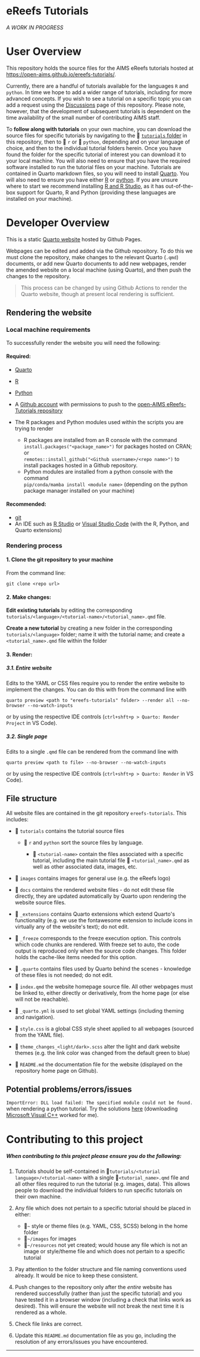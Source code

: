 # eReefs Tutorials

*A WORK IN PROGRESS*


# User Overview

This repository holds the source files for the AIMS eReefs tutorials hosted at https://open-aims.github.io/ereefs-tutorials/.

Currently, there are a handful of tutorials available for the languages `R` and `python`. In time we hope to add a wider range of tutorials, including for more advanced concepts. If you wish to see a tutorial on a specific topic you can add a request using the [Discussions](https://github.com/open-AIMS/ereefs-tutorials/discussions) page of this repository. Please note, however, that the development of subsequent tutorials is dependent on the time availability of the small number of contributing AIMS staff.

To **follow along with tutorials** on your own machine, you can download the source files for specific tutorials by navigating to the :file_folder: [`tutorials` folder](https://github.com/open-AIMS/ereefs-tutorials/tree/main/tutorials) in this repository, then to :file_folder: `r` or :file_folder: `python`, depending and on your language of choice, and then to the individual tutorial folders herein. Once you have found the folder for the specific tutorial of interest you can download it to your local machine. You will also need to ensure that you have the required software installed to run the tutorial files on your machine. Tutorials are contained in Quarto markdown files, so you will need to install [Quarto](https://quarto.org/). You will also need to ensure you have either [R](https://www.r-project.org/) or [python](https://wiki.python.org/moin/BeginnersGuide/Download). If you are unsure where to start we recommend installing [R and R Studio](https://posit.co/download/rstudio-desktop/), as it has out-of-the-box support for Quarto, R and Python (providing these languages are installed on your machine). 


# Developer Overview

This is a static [Quarto website](https://quarto.org/docs/websites) hosted by Github Pages. 

Webpages can be edited and added via the Github repository. To do this we must clone the repository, make changes to the relevant Quarto (`.qmd`) documents, or add new Quarto documents to add new webpages, render the amended website on a local machine (using Quarto), and then push the changes to the repository.

> This process can be changed by using Github Actions to render the Quarto website, though at present local rendering is sufficient. 

## Rendering the website

### Local machine requirements

To successfully render the website you will need the following:

#### Required:

* [Quarto](https://quarto.org/docs/get-started)
* [R](https://www.r-project.org/)
* [Python](https://wiki.python.org/moin/BeginnersGuide/Download)
* A [Github account](https://github.com/join) with permissions to push to the [open-AIMS eReefs-Tutorials repository](https://github.com/open-AIMS/eReefs-Tutorials)
* The R packages and Python modules used within the scripts you are trying to render

  * R packages are installed from an R console with the command <br>`install.packages("<package_name>")` for packages hosted on CRAN; or <br>`remotes::install_github("<Github username>/<repo name>")` to install packages hosted in a Github repository.
  * Python modules are installed from a python console with the command <br> `pip/conda/mamba install <module name>` (depending on the python package manager installed on your machine)

#### Recommended:

* [git](https://git-scm.com/book/en/v2/Getting-Started-Installing-Git)
* An IDE such as [R Studio](https://posit.co/downloads/) or [Visual Studio Code](https://code.visualstudio.com/download) (with the R, Python, and Quarto extensions)


### Rendering process

#### 1. Clone the git repository to your machine

From the command line: 

```
git clone <repo url>
```

#### 2. Make changes:

**Edit existing tutorials** by editing the corresponding `tutorials/<language>/<tutorial-name>/<tutorial_name>.qmd` file. 
  
**Create a new tutorial** by creating a new folder in the corresponding `tutorials/<language>` folder; name it with the tutorial name; and create a `<tutorial_name>.qmd` file within the folder

#### 3. Render:

##### 3.1. Entire website
Edits to the YAML or CSS files require you to render the entire website to implement the changes. You can do this with from the command line with

```
quarto preview <path to "ereefs-tutorials" folder> --render all --no-browser --no-watch-inputs
```

or by using the respective IDE controls (`ctrl+shft+p > Quarto: Render Project` in VS Code).

##### 3.2. Single page
Edits to a single `.qmd` file can be rendered from the command line with 

```
quarto preview <path to file> --no-browser --no-watch-inputs
``` 

or by using the respective IDE controls (`ctrl+shft+p > Quarto: Render` in VS Code).


## File structure

All website files are contained in the git repository `ereefs-tutorials`. This includes:

* :file_folder: `tutorials` contains the tutorial source files

  * :file_folder: `r` and `python` sort the source files by language.

    * :file_folder: `<tutorial-name>` contain the files associated with a specific tutorial, including the main tutorial file :page_facing_up: `<tutorial_name>.qmd` as well as other associated data, images, etc.

* :file_folder: `images` contains images for general use (e.g. the eReefs logo)

* :file_folder: `docs` contains the rendered website files - do not edit these file directly, they are updated automatically by Quarto upon rendering the website source files.

* :file_folder: `_extensions` contains Quarto extensions which extend Quarto's functionality (e.g. we use the fontawesome extension to include icons in virtually any of the website's text); do not edit.

* :file_folder: `_freeze` corresponds to the freeze execution option. This controls which code chunks are rendered. With freeze set to auto, the code output is reproduced only when the source code changes. This folder holds the cache-like items needed for this option.  

* :file_folder: `.quarto` contains files used by Quarto behind the scenes - knowledge of these files is not needed; do not edit.

* :page_facing_up: `index.qmd` the website homepage source file. All other webpages must be linked to, either directly or derivatively, from the home page (or else will not be reachable).

* :page_facing_up: `_quarto.yml` is used to set global YAML settings (including theming and navigation).

* :page_facing_up: `style.css` is a global CSS style sheet applied to all webpages (sourced from the YAML file).

* :page_facing_up: `theme_changes_<light/dark>.scss` alter the light and dark website themes (e.g. the link color was changed from the default green to blue)

* :page_facing_up: `README.md` the documentation file for the website (displayed on the repository home page on Github).

## Potential problems/errors/issues

`ImportError: DLL load failed: The specified module could not be found.` when rendering a python tutorial. Try the solutions [here](https://stackoverflow.com/questions/20201868/importerror-dll-load-failed-the-specified-module-could-not-be-found) (downloading [Microsoft Visual C++](https://learn.microsoft.com/en-us/cpp/windows/latest-supported-vc-redist?view=msvc-170) worked for me).


# Contributing to this project

##### *When contributing to this project please ensure you do the following:*

1. Tutorials should be self-contained in :file_folder:`tutorials/<tutorial language>/<tutorial-name>` with a single :page_facing_up:`<tutorial_name>.qmd` file and all other files required to run the tutorial (e.g. images, data). This allows people to download the individual folders to run specific tutorials on their own machine.


2. Any file which does not pertain to a specific tutorial should be placed in either:
  
    * :file_folder:`~` style or theme files (e.g. YAML, CSS, SCSS) belong in the home folder
    * :file_folder:`~/images` for images
    * :file_folder:`~/resources` not yet created; would house any file which is not an image or style/theme file and which does not pertain to a specific tutorial

3. Pay attention to the folder structure and file naming conventions used already. It would be nice to keep these consistent. 

4. Push changes to the repository only after the *entire* website has rendered successfully (rather than just the specific tutorial) and you have tested it in a browser window (including a check that links work as desired). This will ensure the website will not break the next time it is rendered as a whole. 

5. Check file links are correct. 

6. Update this `README.md` documentation file as you go, including the resolution of any errors/issues you have encountered. 


---